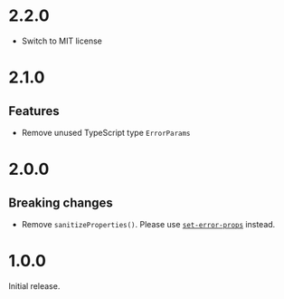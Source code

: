 # 2.2.0

- Switch to MIT license

# 2.1.0

## Features

- Remove unused TypeScript type `ErrorParams`

# 2.0.0

## Breaking changes

- Remove `sanitizeProperties()`. Please use
  [`set-error-props`](https://github.com/ehmicky/set-error-props) instead.

# 1.0.0

Initial release.
